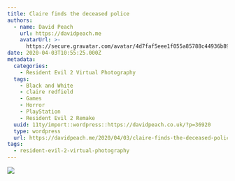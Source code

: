 ```yaml
---
title: Claire finds the deceased police
authors:
  - name: David Peach
    url: https://davidpeach.me
    avatarUrl: >-
      https://secure.gravatar.com/avatar/4d7faf5eee1f055a85788c44936b8995eaab6dfb004e7854ec747ccb272e91ee?s=96&d=mm&r=g
date: 2020-04-03T10:55:25.000Z
metadata:
  categories:
    - Resident Evil 2 Virtual Photography
  tags:
    - Black and White
    - claire redfield
    - Games
    - Horror
    - PlayStation
    - Resident Evil 2 Remake
  uuid: 11ty/import::wordpress::https://davidpeach.co.uk/?p=36920
  type: wordpress
  url: https://davidpeach.me/2020/04/03/claire-finds-the-deceased-police/
tags:
  - resident-evil-2-virtual-photography
---
```

[![](/assets/RESIDENT-EVIL-2_20190413165854-T9Cx6tQSwiT1.jpg)](/assets/RESIDENT-EVIL-2_20190413165854-T9Cx6tQSwiT1.jpg)